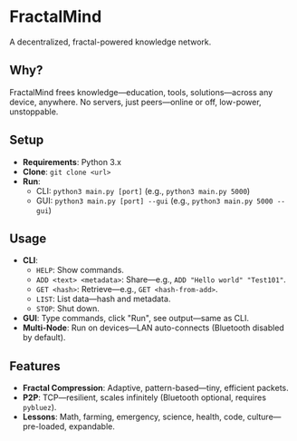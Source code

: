 # FractalMind

A decentralized, fractal-powered knowledge network.

## Why?
FractalMind frees knowledge—education, tools, solutions—across any device, anywhere. No servers, just peers—online or off, low-power, unstoppable.

## Setup
- **Requirements**: Python 3.x
- **Clone**: `git clone <url>`
- **Run**: 
  - CLI: `python3 main.py [port]` (e.g., `python3 main.py 5000`)
  - GUI: `python3 main.py [port] --gui` (e.g., `python3 main.py 5000 --gui`)

## Usage
- **CLI**:
  - `HELP`: Show commands.
  - `ADD <text> <metadata>`: Share—e.g., `ADD "Hello world" "Test101"`.
  - `GET <hash>`: Retrieve—e.g., `GET <hash-from-add>`.
  - `LIST`: List data—hash and metadata.
  - `STOP`: Shut down.
- **GUI**: Type commands, click "Run", see output—same as CLI.
- **Multi-Node**: Run on devices—LAN auto-connects (Bluetooth disabled by default).

## Features
- **Fractal Compression**: Adaptive, pattern-based—tiny, efficient packets.
- **P2P**: TCP—resilient, scales infinitely (Bluetooth optional, requires `pybluez`).
- **Lessons**: Math, farming, emergency, science, health, code, culture—pre-loaded, expandable.
